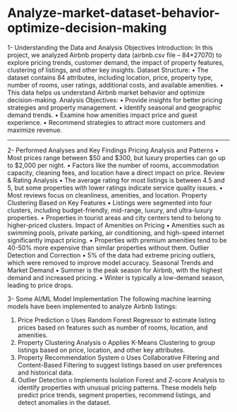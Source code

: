 # Analyze-market-dataset-behavior-optimize-decision-making
1-	Understanding the Data and Analysis Objectives
Introduction:
In this project, we analyzed Airbnb property data (airbnb.csv file – 84*27070) to explore pricing trends, customer demand, the impact of property features, clustering of listings, and other key insights.
Dataset Structure:
•	The dataset contains 84 attributes, including location, price, property type, number of rooms, user ratings, additional costs, and available amenities.
•	This data helps us understand Airbnb market behavior and optimize decision-making.
Analysis Objectives:
•	Provide insights for better pricing strategies and property management.
•	Identify seasonal and geographic demand trends.
•	Examine how amenities impact price and guest experience.
•	Recommend strategies to attract more customers and maximize revenue.
________________________________________
2-	Performed Analyses and Key Findings
Pricing Analysis and Patterns
•	Most prices range between $50 and $300, but luxury properties can go up to $2,000 per night.
•	Factors like the number of rooms, accommodation capacity, cleaning fees, and location have a direct impact on price.
Review & Rating Analysis
•	The average rating for most listings is between 4.5 and 5, but some properties with lower ratings indicate service quality issues.
•	Most reviews focus on cleanliness, amenities, and location.
Property Clustering Based on Key Features
•	Listings were segmented into four clusters, including budget-friendly, mid-range, luxury, and ultra-luxury properties.
•	Properties in tourist areas and city centers tend to belong to higher-priced clusters.
Impact of Amenities on Pricing
•	Amenities such as swimming pools, private parking, air conditioning, and high-speed internet significantly impact pricing.
•	Properties with premium amenities tend to be 40-50% more expensive than similar properties without them.
Outlier Detection and Correction
•	5% of the data had extreme pricing outliers, which were removed to improve model accuracy.
Seasonal Trends and Market Demand
•	Summer is the peak season for Airbnb, with the highest demand and increased pricing.
•	Winter is typically a low-demand season, leading to price drops.


3-	Some AI/ML Model Implementation
The following machine learning models have been implemented to analyze Airbnb listings:
1.	Price Prediction
o	Uses Random Forest Regressor to estimate listing prices based on features such as number of rooms, location, and amenities.
2.	Property Clustering Analysis
o	Applies K-Means Clustering to group listings based on price, location, and other key attributes.
3.	Property Recommendation System
o	Uses Collaborative Filtering and Content-Based Filtering to suggest listings based on user preferences and historical data.
4.	Outlier Detection
o	Implements Isolation Forest and Z-score Analysis to identify properties with unusual pricing patterns.
These models help predict price trends, segment properties, recommend listings, and detect anomalies in the dataset.

